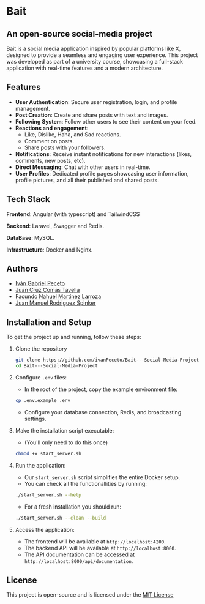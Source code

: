 
# Bait
## An open-source social-media project

Bait is a social media application inspired by popular platforms like X, designed to provide a seamless and engaging user experience. This project was developed as part of a university course, showcasing a full-stack application with real-time features and a modern architecture.


## Features

- **User Authentication**: Secure user registration, login, and profile management.
- **Post Creation**: Create and share posts with text and images.
- **Following System**: Follow other users to see their content on your feed.
- **Reactions and engagement**:
    - Like, Dislike, Haha, and Sad reactions.
    - Comment on posts.
    - Share posts with your followers.
- **Notifications**: Receive instant notifications for new interactions (likes, comments, new posts, etc).
- **Direct Messaging**: Chat with other users in real-time.
- **User Profiles**: Dedicated profile pages showcasing user information, profile pictures, and all their published and shared posts.

## Tech Stack

**Frontend**: Angular (with typescript) and TailwindCSS

**Backend**: Laravel, Swagger and Redis.

**DataBase**: MySQL.

**Infrastructure**: Docker and Nginx.



## Authors

- [Iván Gabriel Peceto](https://github.com/ivanPeceto)
- [Juan Cruz Comas Tavella](https://github.com/juancruzct12)
- [Facundo Nahuel Martinez Larroza](https://github.com/facu24fm)
- [Juan Manuel Rodriguez Spinker](https://github.com/jmrodriguezspinker)



## Installation and Setup

To get the project up and running, follow these steps:

1. Clone the repository
    ```bash
    git clone https://github.com/ivanPeceto/Bait---Social-Media-Project.git
    cd Bait---Social-Media-Project
    ```

2. Configure `.env` files:

    - In the root of the project, copy the example environment file:
    ```bash
    cp .env.example .env
    ```
    - Configure your database connection, Redis, and broadcasting settings.

3. Make the installation script executable:
    - (You'll only need to do this once)
    ```bash
    chmod +x start_server.sh
    ```

4. Run the application:
    - Our `start_server.sh` script simplifies the entire Docker setup.
    - You can check all the functionallities by running:
    ```bash
    ./start_server.sh --help
    ```
    - For a fresh installation you should run:
    ```bash
    ./start_server.sh --clean --build
    ```

5. Access the application:
    - The frontend will be available at `http://localhost:4200`.
    - The backend API will be available at `http://localhost:8000`. 
    - The API documentation can be accessed at `http://localhost:8000/api/documentation`.

    

## License

This project is open-source and is licensed under the [MIT License](https://choosealicense.com/licenses/mit/)

